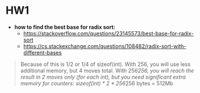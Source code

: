 # HW1

* **how to find the best base for radix sort:** 
  * https://stackoverflow.com/questions/23145573/best-base-for-radix-sort
  * https://cs.stackexchange.com/questions/108482/radix-sort-with-different-bases

> Because of this is 1/2 or 1/4 of sizeof(int). With 256, you will use less additional memory, but 4 moves total. With 256*256, you will reach the result in 2 moves only (for each int), but you need significant extra memory for counters: sizeof(int) * 2 * 256*256 bytes = 512Mb